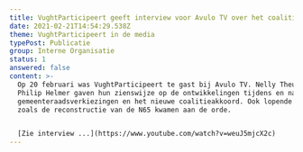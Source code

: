 ```yaml
---
title: VughtParticipeert geeft interview voor Avulo TV over het coalitieakkoord
date: 2021-02-21T14:54:29.538Z
theme: VughtParticipeert in de media
typePost: Publicatie
group: Interne Organisatie
status: 1
answered: false
content: >-
  Op 20 februari was VughtParticipeert te gast bij Avulo TV. Nelly Theunissen en
  Philip Helmer gaven hun zienswijze op de ontwikkelingen tijdens en na de
  gemeenteraadsverkiezingen en het nieuwe coalitieakkoord. Ook lopende zaken
  zoals de reconstructie van de N65 kwamen aan de orde.


  [Zie interview ...](https://www.youtube.com/watch?v=weuJ5mjcX2c)
---
```

